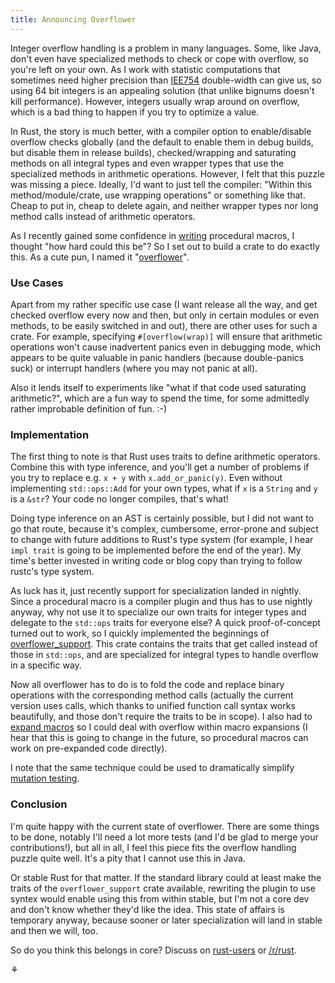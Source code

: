 ```yaml
---
title: Announcing Overflower
---
```


Integer overflow handling is a problem in many languages. Some, like Java, 
don't even have specialized methods to check or cope with overflow, so you're 
left on your own. As I work with statistic computations that sometimes need 
higher precision than [IEE754](https://en.wikipedia.org/wiki/IEEE754) 
double-width can give us, so using 64 bit integers is an appealing solution 
(that unlike bignums doesn't kill performance). However, integers usually wrap 
around on overflow, which is a bad thing to happen if you try to optimize a 
value.

In Rust, the story is much better, with a compiler option to enable/disable 
overflow checks globally (and the default to enable them in debug builds, but 
disable them in release builds), checked/wrapping and saturating methods on all 
integral types and even wrapper types that use the specialized methods in 
arithmetic operations. However, I felt that this puzzle was missing a piece. 
Ideally, I'd want to just tell the compiler: "Within this method/module/crate, 
use wrapping operations" or something like that. Cheap to put in, cheap to 
delete again, and neither wrapper types nor long method calls instead of 
arithmetic operators.

As I recently gained some confidence in [writing](/2016/05/17/flamer.html) 
procedural macros, I thought "how hard could this be"? So I set out to build a 
crate to do exactly this. As a cute pun, I named it 
"[overflower](https://github.com/llogiq/overflower)".

### Use Cases

Apart from my rather specific use case (I want release all the way, and get 
checked overflow every now and then, but only in certain modules or even 
methods, to be easily switched in and out), there are other uses for such a 
crate. For example, specifying `#[overflow(wrap)]` will ensure that arithmetic 
operations won't cause inadvertent panics even in debugging mode, which appears 
to be quite valuable in panic handlers (because double-panics suck) or 
interrupt handlers (where you may not panic at all).

Also it lends itself to experiments like "what if that code used saturating 
arithmetic?", which are a fun way to spend the time, for some admittedly rather 
improbable definition of fun. :-)

### Implementation

The first thing to note is that Rust uses traits to define arithmetic 
operators. Combine this with type inference, and you'll get a number of 
problems if you try to replace e.g. `x + y` with `x.add_or_panic(y)`. Even 
without implementing `std::ops::Add` for your own types, what if `x` is a 
`String` and `y` is a `&str`? Your code no longer compiles, that's what!

Doing type inference on an AST is certainly possible, but I did not want to go 
that route, because it's complex, cumbersome, error-prone and subject to change 
with future additions to Rust's type system (for example, I hear `impl trait` 
is going to be implemented before the end of the year). My time's better 
invested in writing code or blog copy than trying to follow rustc's type 
system.

As luck has it, just recently support for specialization landed in nightly. 
Since a procedural macro is a compiler plugin and thus has to use nightly 
anyway, why not use it to specialize our own traits for integer types and 
delegate to the `std::ops` traits for everyone else? A quick proof-of-concept 
turned out to work, so I quickly implemented the beginnings of 
[overflower_support](https://crates.io/crates/overflower_support). This crate 
contains the traits that get called instead of those in `std::ops`, and are 
specialized for integral types to handle overflow in a specific way.

Now all overflower has to do is to fold the code and replace binary operations 
with the corresponding method calls (actually the current version uses calls, 
which thanks to unified function call syntax works beautifully, and those don't 
require the traits to be in scope). I also had to [expand 
macros](/2016/06/11/expand.html) so I could deal with overflow within macro 
expansions (I hear that this is going to change in the future, so procedural 
macros can work on pre-expanded code directly).

I note that the same technique could be used to dramatically simplify 
[mutation testing](/2016/03/24/mutest.html).

### Conclusion

I'm quite happy with the current state of overflower. There are some things to 
be done, notably I'll need a lot more tests (and I'd be glad to merge your 
contributions!), but all in all, I feel this piece fits the overflow handling 
puzzle quite well. It's a pity that I cannot use this in Java.

Or stable Rust for that matter. If the standard library could at least make the 
traits of the `overflower_support` crate available, rewriting the plugin to use 
syntex would enable using this from within stable, but I'm not a core dev and 
don't know whether they'd like the idea. This state of affairs is temporary 
anyway, because sooner or later specialization will land in stable and then we 
will, too.

So do you think this belongs in core? Discuss on 
[rust-users](https://users.rust-lang.org/t/blog-announcing-overflower/6321) or 
[/r/rust](https://www.reddit.com/r/rust/comments/4poxuu/blog_announcing_overflower/).

⚘
